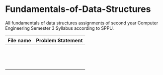 # Fundamentals-of-Data-Structures

All fundamentals of data structures assignments of second year Computer Engineering Semester 3 Syllabus according to SPPU.

| File name | Problem Statement |
|-----|-----|
|||
|||
|||
|||
|||
|||
|||
|||
|||
|||
|||
|||
|||
